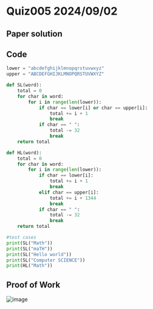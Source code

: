 # Quiz005 2024/09/02

## Paper solution

## Code
```.py
lower = "abcdefghijklmnopqrstuvwxyz"
upper = "ABCDEFGHIJKLMNOPQRSTUVWXYZ"

def SL(word):
    total = 0
    for char in word:
        for i in range(len(lower)):
            if char == lower[i] or char == upper[i]:
                total += i + 1
                break
            if char == " ":
                total -= 32
                break
    return total

def HL(word):
    total = 0
    for char in word:
        for i in range(len(lower)):
            if char == lower[i]:
                total += i + 1
                break
            elif char == upper[i]:
                total += i + 1344
                break
            if char == " ":
                total -= 32
                break
    return total

#test cases
print(SL("Math"))
print(SL("maTH"))
print(SL("Hello world"))
print(SL("Computer SCIENCE"))
print(HL("Math"))
```

## Proof of Work
![image](https://github.com/user-attachments/assets/1fea3cc0-b174-426a-8be9-06a864fc48d4)
